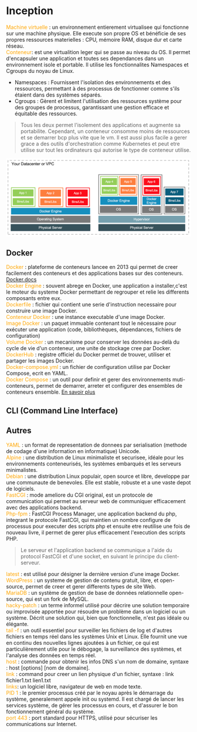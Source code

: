 <style>o{ color: orange }</style>

# Inception

<o>Machine virtuelle</o> : un environnement entierement virtualisee qui fonctionne sur une machine physique. Elle execute son propre OS et bénéficie de ses propres ressources materielles : CPU, mémoire RAM, disque dur et carte réseau.  
<o>Conteneur</o>: est une virtualition leger qui se passe au niveau du OS. Il permet 	d'encapsuler une application et toutes ses dependances dans un environnement isole et portable. Il utilise les fonctionnalites Namespaces et Cgroups du noyau de Linux.

- Namespaces : Fournissent l'isolation des environnements et des ressources, permettant à des processus de fonctionner comme s'ils étaient dans des systèmes séparés.
- Cgroups : Gèrent et limitent l'utilisation des ressources système pour des groupes de processus, garantissant une gestion efficace et équitable des ressources.

>Tous les deux permet l'isolement des applications et augmente sa portabilite. Cependant, un conteneur consomme moins de ressources et se demarrer bcp plus vite que le vm. Il est aussi plus facile a gerer grace a des outils d'orchestration comme Kubernetes et peut etre utilise sur tout les ordinateurs qui autorise le type de conteneur utilise.

![](./img.webp)

## Docker

<o>Docker</o> : plateforme de conteneurs lancee en 2013 qui permet de creer facilement des conteneurs et des applications bases sur des conteneurs. [Docker.docs](https://docs.docker.com/desktop/)  
<o>Docker Engine</o> : souvent abrege en Docker, une application a installer,c'est le moteur du systeme Docker permettant de regrouper et relie les differents composants entre eux.  
<o>Dockerfile</o> : fichier qui contient une serie d'instruction necessaire pour construire une image Docker.  
<o>Conteneur Docker</o> : une instance executable d'une image Docker.  
<o>Image Docker</o> : un paquet immuable contenant tout le nécessaire pour exécuter une application (code, bibliothèques, dépendances, fichiers de configuration)  
<o>Volume Docker</o> : un mecanisme pour conserver les données au-delà du cycle de vie d'un conteneur, une unite de stockage cree par Docker.  
<o>DockerHub</o> : registre officiel du Docker permet de trouver, utiliser et partager les images Docker.  
<o>Docker-compose.yml</o> : un fichier de configuration utilise par Docker Compose, ecrit en YAML.  
<o>Docker Compose</o> : un outil pour definir et gerer des environnements muti-conteneurs, permet de demarrer, arreter et configurer des ensembles de conteneurs ensemble. [En savoir plus](https://datascientest.com/docker-compose-tout-savoir)  

## CLI (Command Line Interface)



## Autres
<o>YAML</o> : un format de representation de donnees par serialisation (methode de codage d'une information en informatique) Unicode.  
<o>Alpine</o> : une distribution de Linux minimaliste et securisee, idéale pour les environnements conteneurisés, les systèmes embarqués et les serveurs minimalistes.  
<o>Debian</o> : une distribution Linux populair, open source et libre, developpe par une communaute de benevoles. Elle est stable, robuste et a une vaste depot de logiciels.  
<o>FastCGI</o> : mode ameliore du CGI original, est un protocole de communication qui permet au serveur web de communiquer efficacement avec des applications backend.  
<o>Php-fpm</o> : FastCGI Process Manager, une application backend du php, integrant le protocole FastCGI, qui maintien un nombre configure de processus pour executer des scripts php et ensuite etre reutilise une fois de nouveau livre, il permet de gerer plus efficacement l'execution des scripts PHP.  
>Le serveur et l'application backend se communique a l'aide du protocol FastCGI et d'une socket, en suivant le principe du client-serveur.  

<o>latest</o> : est utilisé pour désigner la dernière version d'une image Docker.  
<o>WordPress</o> : un systeme de gestion de contenu gratuit, libre, et open-source, permet de creer et gerer differents types de site Web.  
<o>MariaDB</o> : un système de gestion de base de données relationnelle open-source, qui est un fork de MySQL.  
<o>hacky-patch</o> :  un terme informel utilisé pour décrire une solution temporaire ou improvisée apportée pour résoudre un problème dans un logiciel ou un système. Décrit une solution qui, bien que fonctionnelle, n'est pas idéale ou élégante.  
<o>tail -f</o> : un outil essentiel pour surveiller les fichiers de log et d'autres fichiers en temps réel dans les systèmes Unix et Linux. Elle fournit une vue en continu des nouvelles lignes ajoutées à un fichier, ce qui est particulièrement utile pour le débogage, la surveillance des systèmes, et l'analyse des données en temps réel.  
<o>host</o> : commande pour obtenir les infos DNS s'un nom de domaine, syntaxe : host [options] [nom de domaine].  
<o>link</o> : command pour creer un lien physique d'un fichier, syntaxe : link fichier1.txt lien1.txt  
<o>links</o>: un logiciel libre, navigateur de web en mode texte.  
<o>PID 1</o> : le premier processus créé par le noyau après le démarrage du système, generalement appele init ou systemd. Il est chargé de lancer les services système, de gérer les processus en cours, et d'assurer le bon fonctionnement général du système.  
<o>port 443</o> : port standard pour HTTPS, utilisé pour sécuriser les communications sur Internet.  

